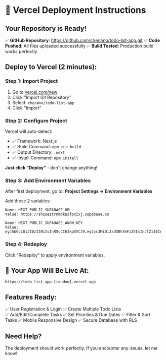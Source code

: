 # 🚀 Vercel Deployment Instructions

## Your Repository is Ready!
✅ **GitHub Repository**: https://github.com/chenano/todo-list-app.git
✅ **Code Pushed**: All files uploaded successfully
✅ **Build Tested**: Production build works perfectly

## Deploy to Vercel (2 minutes):

### Step 1: Import Project
1. Go to [vercel.com/new](https://vercel.com/new)
2. Click "Import Git Repository"
3. Select: `chenano/todo-list-app`
4. Click "Import"

### Step 2: Configure Project
Vercel will auto-detect:
- ✅ Framework: Next.js
- ✅ Build Command: `npm run build`
- ✅ Output Directory: `.next`
- ✅ Install Command: `npm install`

**Just click "Deploy"** - don't change anything!

### Step 3: Add Environment Variables
After first deployment, go to:
**Project Settings → Environment Variables**

Add these 2 variables:
```
Name: NEXT_PUBLIC_SUPABASE_URL
Value: https://shzueztrnmdkaifpxixj.supabase.co

Name: NEXT_PUBLIC_SUPABASE_ANON_KEY  
Value: eyJhbGciOiJIUzI1NiIsInR5cCI6IkpXVCJ9.eyJpc3MiOiJzdXBhYmFzZSIsInJlZiI6InNoenVlenRybm1ka2FpZnB4aXhqIiwicm9sZSI6ImFub24iLCJpYXQiOjE3NTczNjk4MjAsImV4cCI6MjA3Mjk0NTgyMH0.qPcFMpBjfq2efwj1B0DZrcyGjYfzR1lCfoVBAmZAIvc
```

### Step 4: Redeploy
Click "Redeploy" to apply environment variables.

## 🎉 Your App Will Be Live At:
`https://todo-list-app-[random].vercel.app`

## Features Ready:
✅ User Registration & Login
✅ Create Multiple Todo Lists  
✅ Add/Edit/Complete Tasks
✅ Set Priorities & Due Dates
✅ Filter & Sort Tasks
✅ Mobile Responsive Design
✅ Secure Database with RLS

## Need Help?
The deployment should work perfectly. If you encounter any issues, let me know!